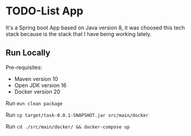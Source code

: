 # TODO-List App

It's a Spring boot App based on Java version 8, it was choosed this tech stack because is the stack that I have being working lately.


## Run Locally
Pre-requisites:
  - Maven version 10
  - Open JDK version 16 
  - Docker version 20
  
Run `mvn clean package`

Run `cp target/task-0.0.1-SNAPSHOT.jar src/main/docker`

Run `cd ./src/main/docker/ && docker-compose up`




